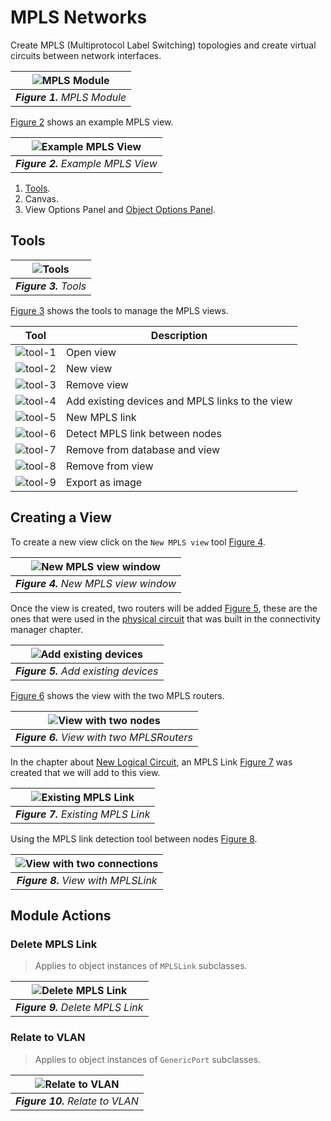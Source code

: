 # MPLS Networks

Create MPLS (Multiprotocol Label Switching) topologies and create virtual circuits between network interfaces.

| ![MPLS Module][figure-mpls-module] |
|:--:|
| ***Figure 1.** MPLS Module* |

[figure-mpls-module]: images/figure-mpls-module.png

[Figure 2][figure-2] shows an example MPLS view.

| ![Example MPLS View][figure-2] |
|:--:|
| ***Figure 2.** Example MPLS View* |

[figure-2]: images/figure-sample-mpls-view.png

1. [Tools][mpls-view-tools].
2. Canvas.
3. View Options Panel and [Object Options Panel][object-options-panel].

[mpls-view-tools]: #tools
[object-options-panel]: ../../navman/index.html#object-options-panel

## Tools

| ![Tools][figure-3] |
|:--:|
| ***Figure 3.** Tools* |

[figure-3]: images/figure-tools.png

[Figure 3][figure-3] shows the tools to manage the MPLS views.

| Tool | Description |
| -- | -- |
| ![tool-1][tool-1] | Open view |
| ![tool-2][tool-2] | New view |
| ![tool-3][tool-3] | Remove view |
| ![tool-4][tool-4] | Add existing devices and MPLS links to the view |
| ![tool-5][tool-5] | New MPLS link |
| ![tool-6][tool-6] | Detect MPLS link between nodes |
| ![tool-7][tool-7] | Remove from database and view |
| ![tool-8][tool-8] | Remove from view |
| ![tool-9][tool-9] | Export as image |

[tool-1]: ./images/tool-1.png
[tool-2]: ./images/tool-2.png
[tool-3]: ./images/tool-3.png
[tool-4]: ./images/tool-4.png
[tool-5]: ./images/tool-5.png
[tool-6]: ./images/tool-6.png
[tool-7]: ./images/tool-7.png
[tool-8]: ./images/tool-8.png
[tool-9]: ./images/tool-9.png

## Creating a View

To create a new view click on the `New MPLS view` tool [Figure 4][figure-4].

| ![New MPLS view window][figure-4] |
|:--:|
| ***Figure 4.** New MPLS view window* |

[figure-4]: images/figure-new-mpls-view-window.png

Once the view is created, two routers will be added [Figure 5][figure-5], these are the ones that were used in the [physical circuit][creating-a-physical-circuit] that was built in the connectivity manager chapter.

[creating-a-physical-circuit]: ../../physical/connectivityman/index.html#creating-a-physical-circuit

| ![Add existing devices][figure-5] |
|:--:|
| ***Figure 5.** Add existing devices* |

[figure-5]: images/figure-add-existing-devices-window.png

[Figure 6][figure-6] shows the view with the two MPLS routers.

| ![View with two nodes][figure-6] |
|:--:|
| ***Figure 6.** View with two MPLSRouters* |

[figure-6]: images/figure-new-mpls-view-with-nodes.png

In the chapter about [New Logical Circuit][new-logical-circuit], an MPLS Link [Figure 7][figure-7] was created that we will add to this view.

[new-logical-circuit]: ../../logical/new-logical-circuit/index.html

| ![Existing MPLS Link][figure-7] |
|:--:|
| ***Figure 7.** Existing MPLS Link* |

[figure-7]: images/figure-mpls-link-relationships.png

Using the MPLS link detection tool between nodes [Figure 8][figure-8].

| ![View with two connections][figure-8] |
|:--:|
| ***Figure 8.** View with MPLSLink* |

[figure-8]: images/figure-new-mpls-view-with-connections.png

## Module Actions

### Delete MPLS Link

> Applies to object instances of `MPLSLink` subclasses.

| ![Delete MPLS Link][figure-9] |
|:--:|
| ***Figure 9.** Delete MPLS Link* |

[figure-9]: images/figure-delete-mpls-link.png

### Relate to VLAN

> Applies to object instances of `GenericPort` subclasses.

| ![Relate to VLAN][figure-10] |
|:--:|
| ***Figure 10.** Relate to VLAN* |

[figure-10]: images/figure-relate-to-vlan.png
